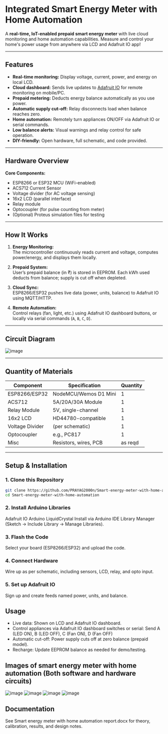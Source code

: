 # Integrated Smart Energy Meter with Home Automation

A **real-time, IoT-enabled prepaid smart energy meter** with live cloud monitoring and home automation capabilities. Measure and control your home's power usage from anywhere via LCD and Adafruit IO app!

---

## Features

- **Real-time monitoring:** Display voltage, current, power, and energy on local LCD.
- **Cloud dashboard:** Sends live updates to [Adafruit IO](https://io.adafruit.com/) for remote monitoring on mobile/PC.
- **Prepaid metering:** Deducts energy balance automatically as you use power.
- **Automatic supply cut-off:** Relay disconnects load when balance reaches zero.
- **Home automation:** Remotely turn appliances ON/OFF via Adafruit IO or serial commands.
- **Low balance alerts:** Visual warnings and relay control for safe operation.
- **DIY-friendly:** Open hardware, full schematic, and code provided.

---

## Hardware Overview

**Core Components:**
- ESP8266 or ESP32 MCU (WiFi-enabled)
- ACS712 Current Sensor
- Voltage divider (for AC voltage sensing)
- 16x2 LCD (parallel interface)
- Relay module
- Optocoupler (for pulse counting from meter)
- (Optional) Proteus simulation files for testing

---

##  How It Works

1. **Energy Monitoring:**  
   The microcontroller continuously reads current and voltage, computes power/energy, and displays them locally.

2. **Prepaid System:**  
   User’s prepaid balance (in ₹) is stored in EEPROM. Each kWh used deducts from balance; supply is cut off when depleted.

3. **Cloud Sync:**  
   ESP8266/ESP32 pushes live data (power, units, balance) to Adafruit IO using MQTT/HTTP.

4. **Remote Automation:**  
   Control relays (fan, light, etc.) using Adafruit IO dashboard buttons, or locally via serial commands (`A`, `B`, `C`, `D`).

---

## Circuit Diagram

![image](https://github.com/user-attachments/assets/d58625c7-f9ef-4ea7-8f5a-054fff0587d0)


---

## Quantity of Materials

| Component         | Specification             | Quantity |
|-------------------|--------------------------|----------|
| ESP8266/ESP32     | NodeMCU/Wemos D1 Mini    | 1        |
| ACS712            | 5A/20A/30A Module        | 1        |
| Relay Module      | 5V, single-channel       | 1        |
| 16x2 LCD          | HD44780-compatible       | 1        |
| Voltage Divider   | (per schematic)          | 1        |
| Optocoupler       | e.g., PC817              | 1        |
| Misc              | Resistors, wires, PCB    | as reqd  |

---

## Setup & Installation

### 1. **Clone this Repository**
```sh
git clone https://github.com/PRAYAG2000n/Smart-energy-meter-with-home-automation.git
cd Smart-energy-meter-with-home-automation
```
### 2. Install Arduino Libraries
Adafruit IO Arduino
LiquidCrystal
Install via Arduino IDE Library Manager (Sketch → Include Library → Manage Libraries).

### 3. Flash the Code
Select your board (ESP8266/ESP32) and upload the code.

### 4. Connect Hardware
Wire up as per schematic, including sensors, LCD, relay, and opto input.

### 5. Set up Adafruit IO
Sign up and create feeds named power, units, and balance.

## Usage
- Live data: Shown on LCD and Adafruit IO dashboard.
- Control appliances via Adafruit IO dashboard switches or serial: Send A (LED ON), B (LED OFF), C (Fan ON), D (Fan OFF)
- Automatic cut-off: Power supply cuts off at zero balance (prepaid model).
- Recharge: Update EEPROM balance as needed for demo/testing.

## Images of smart energy meter with home automation (Both software and hardware circuits)
![image](https://github.com/user-attachments/assets/249d0f12-0d18-4a77-b0df-c6e34adb5b17)
![image](https://github.com/user-attachments/assets/ed8cded9-e101-4d37-82dc-6653429426f2)
![image](https://github.com/user-attachments/assets/d5ec1c08-9b09-4f39-a707-79da8cf8b88a)
![image](https://github.com/user-attachments/assets/9cc151f2-4a00-44ab-8099-54b0b6542504)


## Documentation
See Smart energy meter with home automation report.docx for theory, calibration, results, and design notes.



